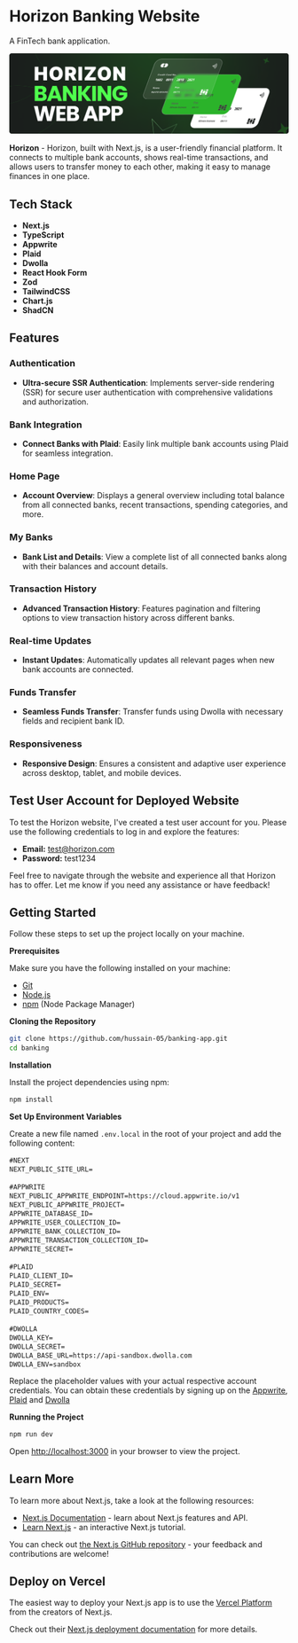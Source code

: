 # Horizon Banking Website
 A FinTech bank application.
 
 ![bw cover](./public/icons/git-cover.png)

**Horizon** - Horizon, built with Next.js, is a user-friendly financial platform. It connects to multiple bank accounts, shows real-time transactions, and allows users to transfer money to each other, making it easy to manage finances in one place.

## Tech Stack
- **Next.js**
- **TypeScript**
- **Appwrite**
- **Plaid**
- **Dwolla**
- **React Hook Form**
- **Zod**
- **TailwindCSS**
- **Chart.js**
- **ShadCN**

## Features

### Authentication
- **Ultra-secure SSR Authentication**: Implements server-side rendering (SSR) for secure user authentication with comprehensive validations and authorization.

### Bank Integration
- **Connect Banks with Plaid**: Easily link multiple bank accounts using Plaid for seamless integration.

### Home Page
- **Account Overview**: Displays a general overview including total balance from all connected banks, recent transactions, spending categories, and more.

### My Banks
- **Bank List and Details**: View a complete list of all connected banks along with their balances and account details.

### Transaction History
- **Advanced Transaction History**: Features pagination and filtering options to view transaction history across different banks.

### Real-time Updates
- **Instant Updates**: Automatically updates all relevant pages when new bank accounts are connected.

### Funds Transfer
- **Seamless Funds Transfer**: Transfer funds using Dwolla with necessary fields and recipient bank ID.

### Responsiveness
- **Responsive Design**: Ensures a consistent and adaptive user experience across desktop, tablet, and mobile devices.

## Test User Account for Deployed Website

To test the Horizon website, I've created a test user account for you. Please use the following credentials to log in and explore the features:

- **Email:** test@horizon.com
- **Password:** test1234

Feel free to navigate through the website and experience all that Horizon has to offer. Let me know if you need any assistance or have feedback!

## Getting Started

Follow these steps to set up the project locally on your machine.

**Prerequisites**

Make sure you have the following installed on your machine:

- [Git](https://git-scm.com/)
- [Node.js](https://nodejs.org/en)
- [npm](https://www.npmjs.com/) (Node Package Manager)

**Cloning the Repository**

```bash
git clone https://github.com/hussain-05/banking-app.git
cd banking
```

**Installation**

Install the project dependencies using npm:

```bash
npm install
```

**Set Up Environment Variables**

Create a new file named `.env.local` in the root of your project and add the following content:

```env
#NEXT
NEXT_PUBLIC_SITE_URL=

#APPWRITE
NEXT_PUBLIC_APPWRITE_ENDPOINT=https://cloud.appwrite.io/v1
NEXT_PUBLIC_APPWRITE_PROJECT=
APPWRITE_DATABASE_ID=
APPWRITE_USER_COLLECTION_ID=
APPWRITE_BANK_COLLECTION_ID=
APPWRITE_TRANSACTION_COLLECTION_ID=
APPWRITE_SECRET=

#PLAID
PLAID_CLIENT_ID=
PLAID_SECRET=
PLAID_ENV=
PLAID_PRODUCTS=
PLAID_COUNTRY_CODES=

#DWOLLA
DWOLLA_KEY=
DWOLLA_SECRET=
DWOLLA_BASE_URL=https://api-sandbox.dwolla.com
DWOLLA_ENV=sandbox

```

Replace the placeholder values with your actual respective account credentials. You can obtain these credentials by signing up on the [Appwrite](https://appwrite.io/?utm_source=youtube&utm_content=reactnative&ref=JSmastery), [Plaid](https://plaid.com/) and [Dwolla](https://www.dwolla.com/)

**Running the Project**

```bash
npm run dev
```

Open [http://localhost:3000](http://localhost:3000) in your browser to view the project.


## Learn More

To learn more about Next.js, take a look at the following resources:

- [Next.js Documentation](https://nextjs.org/docs) - learn about Next.js features and API.
- [Learn Next.js](https://nextjs.org/learn) - an interactive Next.js tutorial.

You can check out [the Next.js GitHub repository](https://github.com/vercel/next.js/) - your feedback and contributions are welcome!

## Deploy on Vercel

The easiest way to deploy your Next.js app is to use the [Vercel Platform](https://vercel.com/new?utm_medium=default-template&filter=next.js&utm_source=create-next-app&utm_campaign=create-next-app-readme) from the creators of Next.js.

Check out their [Next.js deployment documentation](https://nextjs.org/docs/deployment) for more details.
